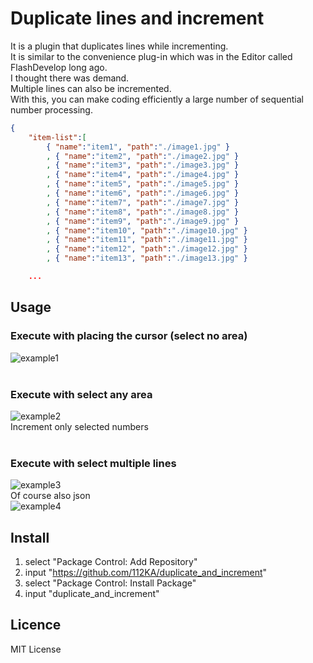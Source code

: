 # Duplicate lines and increment

It is a plugin that duplicates lines while incrementing.<br />
It is similar to the convenience plug-in which was in the Editor called FlashDevelop long ago.<br />
I thought there was demand.<br />
Multiple lines can also be incremented.<br />
With this, you can make coding efficiently a large number of sequential number processing.<br />
```json
{
    "item-list":[
        { "name":"item1", "path":"./image1.jpg" }
        , { "name":"item2", "path":"./image2.jpg" }
        , { "name":"item3", "path":"./image3.jpg" }
        , { "name":"item4", "path":"./image4.jpg" }
        , { "name":"item5", "path":"./image5.jpg" }
        , { "name":"item6", "path":"./image6.jpg" }
        , { "name":"item7", "path":"./image7.jpg" }
        , { "name":"item8", "path":"./image8.jpg" }
        , { "name":"item9", "path":"./image9.jpg" }
        , { "name":"item10", "path":"./image10.jpg" }
        , { "name":"item11", "path":"./image11.jpg" }
        , { "name":"item12", "path":"./image12.jpg" }
        , { "name":"item13", "path":"./image13.jpg" }

    ...

```

## Usage
### Execute with placing the cursor (select no area)
![example1](https://user-images.githubusercontent.com/7278251/31987177-f1caf258-b9a5-11e7-9f3c-d736bdd3ea51.jpg)<br />
<br />
### Execute with select any area
![example2](https://user-images.githubusercontent.com/7278251/31987191-f7e3261a-b9a5-11e7-900b-f988702bf902.jpg)<br />
Increment only selected numbers<br />
<br />
### Execute with select multiple lines
![example3](https://user-images.githubusercontent.com/7278251/31987202-fd0f2ea4-b9a5-11e7-8afd-57e6d170072b.jpg)<br />
Of course also json<br />
![example4](https://user-images.githubusercontent.com/7278251/31987208-00bb3ffc-b9a6-11e7-8ce8-5ca557203017.jpg)<br />

## Install

1. select "Package Control: Add Repository"
1. input "https://github.com/112KA/duplicate_and_increment"
1. select "Package Control: Install Package"
1. input "duplicate_and_increment"

## Licence

MIT License



